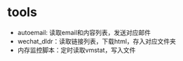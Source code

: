 # tools
- autoemail: 读取email和内容列表，发送对应邮件
- wechat_dldr：读取链接列表，下载html，存入对应文件夹
- 内存监控脚本：定时读取vmstat，写入文件
